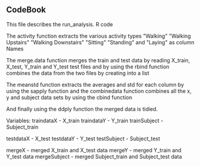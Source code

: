 ## CodeBook

This file describes the run_analysis. R code

The activity function extracts the various activity types "Walking" "Walking Upstairs" "Walking Downstairs"
"Sitting" "Standing" and "Laying"  as column Names

The merge.data function merges the train and test data by reading X_train, X_test, Y_train and Y_test test
files and by using the rbind function combines the data from the two files by creating into a list

The meanstd function extracts the averages and std for each column by using the sapply function and the combinedata function
combines all the x, y and subject data sets by using the cbind function

And finally using the ddply function the merged data is tidied.

Variables:
traindataX - X_train
traindataY - Y_train
trainSubject - Subject_train

testdataX - X_test
testdataY - Y_test
testSubject - Subject_test

mergeX - merged X_train and X_test data
mergeY - merged Y_train and Y_test data
mergeSubject - merged Subject_train and Subject_test data
